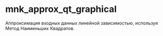 # mnk_approx_qt_graphical
Аппроксимация входных данных линейной зависимостью, используя Метод Наименьших Квадратов. 
